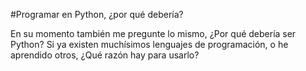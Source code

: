 #Programar en Python, ¿por qué debería?

En su momento también me pregunte lo mismo, ¿Por qué debería ser Python? Si ya existen muchísimos lenguajes de programación, o he aprendido otros, ¿Qué razón hay para usarlo?